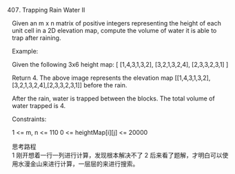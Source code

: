 407. Trapping Rain Water II

Given an m x n matrix of positive integers representing the height of each unit cell in a 2D elevation map, compute the volume of water it is able to trap after raining.

Example:

Given the following 3x6 height map:
[
  [1,4,3,1,3,2],
  [3,2,1,3,2,4],
  [2,3,3,2,3,1]
]

Return 4.
The above image represents the elevation map [[1,4,3,1,3,2],[3,2,1,3,2,4],[2,3,3,2,3,1]] before the rain.

After the rain, water is trapped between the blocks. The total volume of water trapped is 4.


Constraints:

1 <= m, n <= 110
0 <= heightMap[i][j] <= 20000

思考路程<br>
1 刚开想着一行一列进行计算，发现根本解决不了
2 后来看了题解，才明白可以使用水漫金山来进行计算，一层层的来进行搜索。